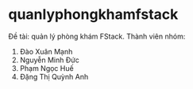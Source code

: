 # quanlyphongkhamfstack
Đề tài: quản lý phòng khám FStack.
 Thành viên nhóm: 
1. Đào Xuân Mạnh
2. Nguyễn Minh Đức
3. Phạm Ngọc Huế
4. Đặng Thị Quỳnh Anh 
 
